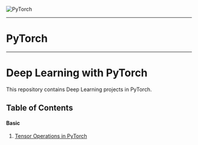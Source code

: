 ![PyTorch](https://encrypted-tbn0.gstatic.com/images?q=tbn:ANd9GcSYkswBkZoOwX8p47PPFBr8VFJI1hyRpsHxRgh0AqHOZYrL8inr&s)

--------------------------------------------------------------------------------             

# **PyTorch**




--------------------------------------------------------------------------------             

# Deep Learning with PyTorch

This repository contains Deep Learning projects in PyTorch.


## **Table of Contents**


#### **Basic**

1. [Tensor Operations in PyTorch](https://github.com/pb111/Deep-Learning-with-PyTorch/blob/master/Tensor_operations_in_pytorch.ipynb)


